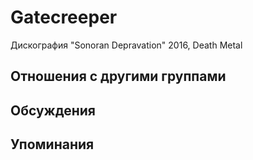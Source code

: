 # Gatecreeper

Дискография
"Sonoran Depravation" 2016, Death Metal

## Отношения с другими группами


## Обсуждения


## Упоминания

